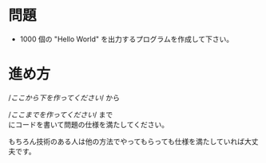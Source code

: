 # 問題
- 1000 個の "Hello World" を出力するプログラムを作成して下さい。

# 進め方
/*ここから下を作ってください*/ から  
  
/*ここまでを作ってください*/ まで  
にコードを書いて問題の仕様を満たしてください。  
  
もちろん技術のある人は他の方法でやってもらっても仕様を満たしていれば大丈夫です。

